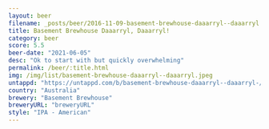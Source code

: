 ```yaml
---
layout: beer
filename: _posts/beer/2016-11-09-basement-brewhouse-daaarryl--daaarryl.md
title: Basement Brewhouse Daaarryl, Daaarryl!
category: beer
score: 5.5
beer-date: "2021-06-05"
desc: "Ok to start with but quickly overwhelming"
permalink: /beer/:title.html
img: /img/list/basement-brewhouse-daaarryl--daaarryl.jpeg
untappd: "https://untappd.com/b/basement-brewhouse-daaarryl--daaarryl-/4300856"
country: "Australia"
brewery: "Basement Brewhouse"
breweryURL: "breweryURL"
style: "IPA - American"
---
```

